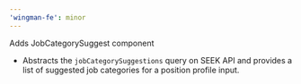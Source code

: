 ```yaml
---
'wingman-fe': minor
---
```


Adds JobCategorySuggest component

- Abstracts the `jobCategorySuggestions` query on SEEK API and provides a list of suggested job categories for a position profile input.

